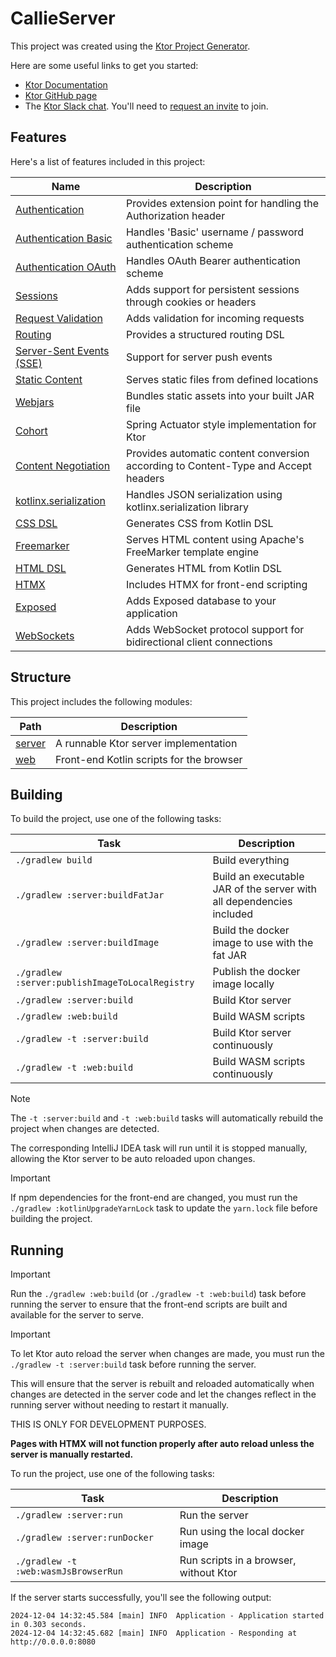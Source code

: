 # CallieServer

This project was created using the [Ktor Project Generator](https://start.ktor.io).

Here are some useful links to get you started:

- [Ktor Documentation](https://ktor.io/docs/home.html)
- [Ktor GitHub page](https://github.com/ktorio/ktor)
- The [Ktor Slack chat](https://app.slack.com/client/T09229ZC6/C0A974TJ9). You'll need
  to [request an invite](https://surveys.jetbrains.com/s3/kotlin-slack-sign-up) to join.

## Features

Here's a list of features included in this project:

| Name                                                                   | Description                                                                        |
|------------------------------------------------------------------------|------------------------------------------------------------------------------------|
| [Authentication](https://start.ktor.io/p/auth)                         | Provides extension point for handling the Authorization header                     |
| [Authentication Basic](https://start.ktor.io/p/auth-basic)             | Handles 'Basic' username / password authentication scheme                          |
| [Authentication OAuth](https://start.ktor.io/p/auth-oauth)             | Handles OAuth Bearer authentication scheme                                         |
| [Sessions](https://start.ktor.io/p/ktor-sessions)                      | Adds support for persistent sessions through cookies or headers                    |
| [Request Validation](https://start.ktor.io/p/request-validation)       | Adds validation for incoming requests                                              |
| [Routing](https://start.ktor.io/p/routing)                             | Provides a structured routing DSL                                                  |
| [Server-Sent Events (SSE)](https://start.ktor.io/p/sse)                | Support for server push events                                                     |
| [Static Content](https://start.ktor.io/p/static-content)               | Serves static files from defined locations                                         |
| [Webjars](https://start.ktor.io/p/webjars)                             | Bundles static assets into your built JAR file                                     |
| [Cohort](https://start.ktor.io/p/cohort)                               | Spring Actuator style implementation for Ktor                                      |
| [Content Negotiation](https://start.ktor.io/p/content-negotiation)     | Provides automatic content conversion according to Content-Type and Accept headers |
| [kotlinx.serialization](https://start.ktor.io/p/kotlinx-serialization) | Handles JSON serialization using kotlinx.serialization library                     |
| [CSS DSL](https://start.ktor.io/p/css-dsl)                             | Generates CSS from Kotlin DSL                                                      |
| [Freemarker](https://start.ktor.io/p/freemarker)                       | Serves HTML content using Apache's FreeMarker template engine                      |
| [HTML DSL](https://start.ktor.io/p/html-dsl)                           | Generates HTML from Kotlin DSL                                                     |
| [HTMX](https://start.ktor.io/p/htmx)                                   | Includes HTMX for front-end scripting                                              |
| [Exposed](https://start.ktor.io/p/exposed)                             | Adds Exposed database to your application                                          |
| [WebSockets](https://start.ktor.io/p/ktor-websockets)                  | Adds WebSocket protocol support for bidirectional client connections               |

## Structure

This project includes the following modules:

| Path             | Description                              |
|------------------|------------------------------------------|
| [server](server) | A runnable Ktor server implementation    |
| [web](web)       | Front-end Kotlin scripts for the browser |

## Building

To build the project, use one of the following tasks:

| Task                                            | Description                                                            |
|-------------------------------------------------|------------------------------------------------------------------------|
| `./gradlew build`                               | Build everything                                                       |
| `./gradlew :server:buildFatJar`                 | Build an executable JAR of the server with all dependencies included   |
| `./gradlew :server:buildImage`                  | Build the docker image to use with the fat JAR                         |
| `./gradlew :server:publishImageToLocalRegistry` | Publish the docker image locally                                       |
| `./gradlew :server:build`                       | Build Ktor server                                                      |
| `./gradlew :web:build`                          | Build WASM scripts                                                     |
| `./gradlew -t :server:build`                    | Build Ktor server continuously                                         |
| `./gradlew -t :web:build`                       | Build WASM scripts continuously                                        |

> [!NOTE]
> 
> The `-t :server:build` and `-t :web:build` tasks will automatically rebuild the project when changes are detected.
> 
> The corresponding IntelliJ IDEA task will run until it is stopped manually, allowing the Ktor server to be auto reloaded upon changes.

> [!IMPORTANT]
> 
> If npm dependencies for the front-end are changed, you must run the `./gradlew :kotlinUpgradeYarnLock` task to update the `yarn.lock` file before building the project.

## Running

> [!IMPORTANT]
> 
> Run the `./gradlew :web:build` (or `./gradlew -t :web:build`) task before running the server to ensure that the front-end scripts are built and available for the server to serve.

> [!IMPORTANT]
> 
> To let Ktor auto reload the server when changes are made, you must run the `./gradlew -t :server:build` task before running the server.
> 
> This will ensure that the server is rebuilt and reloaded automatically when changes are detected in the server code and let the changes reflect in the running server without needing to restart it manually.
> 
> THIS IS ONLY FOR DEVELOPMENT PURPOSES.
> 
> **Pages with HTMX will not function properly after auto reload unless the server is manually restarted.**

To run the project, use one of the following tasks:

| Task                                 | Description                            |
|--------------------------------------|----------------------------------------|
| `./gradlew :server:run`              | Run the server                         |
| `./gradlew :server:runDocker`        | Run using the local docker image       |
| `./gradlew -t :web:wasmJsBrowserRun` | Run scripts in a browser, without Ktor |

If the server starts successfully, you'll see the following output:

```
2024-12-04 14:32:45.584 [main] INFO  Application - Application started in 0.303 seconds.
2024-12-04 14:32:45.682 [main] INFO  Application - Responding at http://0.0.0.0:8080
```
